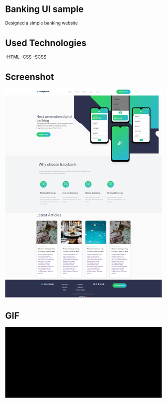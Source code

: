 # Banking UI sample
Designed a simple banking website

# Used Technologies
-HTML
-CSS
-SCSS

# Screenshot

![](images/bank.png)

# GIF

![](images/bank%20gif.gif)